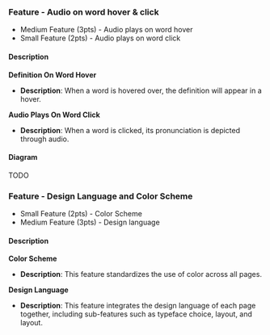 ### Feature - Audio on word hover & click
- Medium Feature (3pts) - Audio plays on word hover
- Small Feature (2pts) - Audio plays on word click

#### Description
**Definition On Word Hover**
- **Description**: When a word is hovered over, the definition will appear in a hover.

**Audio Plays On Word Click**
- **Description**: When a word is clicked, its pronunciation is depicted through audio. 


#### Diagram
TODO

### Feature - Design Language and Color Scheme
- Small Feature (2pts) - Color Scheme
- Medium Feature (3pts) - Design language

#### Description
**Color Scheme**
- **Description**: This feature standardizes the use of color across all pages.

**Design Language**
- **Description**: This feature integrates the design language of each page together, including sub-features such as typeface choice, layout, and layout.